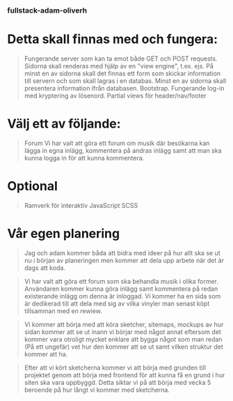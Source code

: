 ### fullstack-adam-oliverh

# Detta skall finnas med och fungera:
> Fungerande server som kan ta emot både GET och POST requests.
> Sidorna skall renderas med hjälp av en "view engine", t.ex. ejs.
> På minst en av sidorna skall det finnas ett form som skickar information till servern och som skall lagras i en databas.
> Minst en av sidorna skall presentera information ifrån databasen.
> Bootstrap.
> Fungerande log-in med kryptering av lösenord.
> Partial views för header/nav/footer

# Välj ett av följande:

> Forum
> Vi har valt att göra ett forum om musik där besökarna kan lägga in egna inlägg, kommentera på andras inlägg samt att man ska kunna logga in för att kunna kommentera.

# Optional
> Ramverk för interaktiv JavaScript 
> SCSS

# Vår egen planering

> Jag och adam kommer båda att bidra med ideer på hur allt ska se ut nu i början av planeringen men kommer att dela upp arbete när det är dags att koda.

> Vi har valt att göra ett forum som ska behandla musik i olika former. Användaren kommer kunna göra inlägg samt kommentera på redan existerande inlägg om denna är inloggad. Vi kommer ha en  sida som är dedikerad till att dela med sig av vilka vinyler man senast köpt tillsamman med en rewiew.

> Vi kommer att börja med att köra sketcher, sitemaps, mockups av hur sidan kommer att se ut inann vi börjar med något annat eftersom det kommer vara otroligt mycket enklare att bygga något som man redan (På ett ungefär) vet hur den kommer att se ut samt vilken struktur det kommer att ha.

> Efter att vi kört sketcherna kommer vi att börja med grunden till projektet genom att börja med frontend för att kunna få en grund i hur siten ska vara uppbyggd. Detta siktar vi på att börja med vecka 5 beroende på hur långt vi kommer med sketcherna.

> 